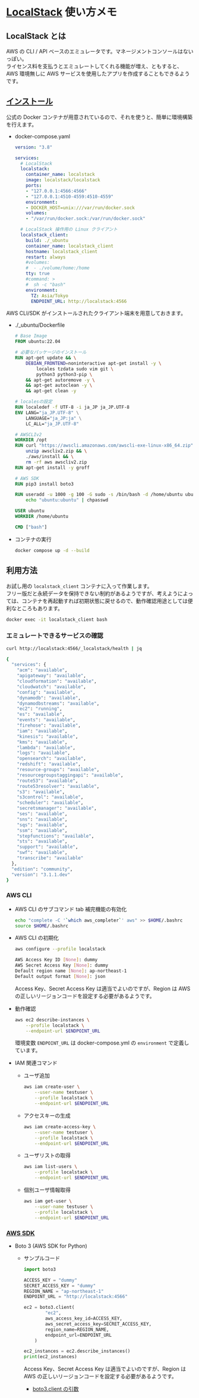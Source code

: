 [LocalStack](https://www.localstack.cloud/) 使い方メモ
===

## LocalStack とは

AWS の CLI / API ベースのエミュレータです。マネージメントコンソールはないっぽい。  
ライセンス料を支払うとエミュレートしてくれる機能が増え、ともすると、AWS 環境無しに AWS サービスを使用したアプリを作成することもできるようです。

## [インストール](https://docs.localstack.cloud/getting-started/installation/)

公式の Docker コンテナが用意されているので、それを使うと、簡単に環境構築を行えます。

* docker-compose.yaml

    ```yaml
    version: "3.8"

    services:
      # LocalStack
      localstack:
        container_name: localstack
        image: localstack/localstack
        ports:
        - "127.0.0.1:4566:4566"            
        - "127.0.0.1:4510-4559:4510-4559"
        environment:
        - DOCKER_HOST=unix:///var/run/docker.sock
        volumes:
        - "/var/run/docker.sock:/var/run/docker.sock"

      # LocalStack 操作用の Linux クライアント
      localstack_client:
        build: ./_ubuntu
        container_name: localstack_client
        hostname: localstack_client
        restart: always
        #volumes:
        #  - ./volume/home:/home
        tty: true
        #command: >
        #  sh -c "bash"
        environment:
          TZ: Asia/Tokyo
          ENDPOINT_URL: http://localstack:4566
    ```

AWS CLI/SDK がインストールされたクライアント端末を用意しておきます。

* ./_ubuntu/Dockerfile

    ```dockerfile
    # Base Image
    FROM ubuntu:22.04

    # 必要なパッケージのインストール
    RUN apt-get update && \
        DEBIAN_FRONTEND=noninteractive apt-get install -y \
            locales tzdata sudo vim git \
            python3 python3-pip \
        && apt-get autoremove -y \
        && apt-get autoclean -y \
        && apt-get clean -y

    # localesの設定
    RUN localedef -f UTF-8 -i ja_JP ja_JP.UTF-8
    ENV LANG="ja_JP.UTF-8" \
        LANGUAGE="ja_JP:ja" \
        LC_ALL="ja_JP.UTF-8"

    # AWSCLIv2
    WORKDIR /opt
    RUN curl "https://awscli.amazonaws.com/awscli-exe-linux-x86_64.zip" -o "awscliv2.zip" && \
        unzip awscliv2.zip && \
        ./aws/install && \
        rm -rf aws awscliv2.zip
    RUN apt-get install -y groff

    # AWS SDK
    RUN pip3 install boto3

    RUN useradd -u 1000 -g 100 -G sudo -s /bin/bash -d /home/ubuntu ubuntu && \
        echo "ubuntu:ubuntu" | chpasswd

    USER ubuntu
    WORKDIR /home/ubuntu

    CMD ["bash"]
    ```

* コンテナの実行

    ```bash
    docker compose up -d --build
    ```


## 利用方法

お試し用の `localstack_client` コンテナに入って作業します。  
フリー版だと永続データを保持できない制約があるようですが、考えようによっては、コンテナを再起動すれば初期状態に戻せるので、動作確認用途としては便利なところもあります。  

```bash
docker exec -it localstack_client bash
```

### エミュレートできるサービスの確認

```bash
curl http://localstack:4566/_localstack/health | jq

{
  "services": {
    "acm": "available",
    "apigateway": "available",
    "cloudformation": "available",
    "cloudwatch": "available",
    "config": "available",
    "dynamodb": "available",
    "dynamodbstreams": "available",
    "ec2": "running",
    "es": "available",
    "events": "available",
    "firehose": "available",
    "iam": "available",
    "kinesis": "available",
    "kms": "available",
    "lambda": "available",
    "logs": "available",
    "opensearch": "available",
    "redshift": "available",
    "resource-groups": "available",
    "resourcegroupstaggingapi": "available",
    "route53": "available",
    "route53resolver": "available",
    "s3": "available",
    "s3control": "available",
    "scheduler": "available",
    "secretsmanager": "available",
    "ses": "available",
    "sns": "available",
    "sqs": "available",
    "ssm": "available",
    "stepfunctions": "available",
    "sts": "available",
    "support": "available",
    "swf": "available",
    "transcribe": "available"
  },
  "edition": "community",
  "version": "3.1.1.dev"
}
```

### AWS CLI

* AWS CLI のサブコマンド tab 補完機能の有効化

    ```bash
    echo "complete -C '`which aws_completer`' aws" >> $HOME/.bashrc
    source $HOME/.bashrc
    ```

* AWS CLI の初期化

    ```bash
    aws configure --profile localstack

    AWS Access Key ID [None]: dummy
    AWS Secret Access Key [None]: dummy
    Default region name [None]: ap-northeast-1
    Default output format [None]: json
    ```

    Access Key、Secret Access Key は適当でよいのですが、Region は AWS の正しいリージョンコードを設定する必要があるようです。

* 動作確認

    ```bash
    aws ec2 describe-instances \
        --profile localstack \
        --endpoint-url $ENDPOINT_URL
    ```

    環境変数 `ENDPOINT_URL` は docker-compose.yml の `environment` で定義しています。


* IAM 関連コマンド

    * ユーザ追加

        ```bash
        aws iam create-user \
            --user-name testuser \
            --profile localstack \
            --endpoint-url $ENDPOINT_URL
        ```

    * アクセスキーの生成

        ```bash
        aws iam create-access-key \
            --user-name testuser \
            --profile localstack \
            --endpoint-url $ENDPOINT_URL
        ```

    * ユーザリストの取得

        ```bash
        aws iam list-users \
            --profile localstack \
            --endpoint-url $ENDPOINT_URL
        ```

    * 個別ユーザ情報取得

        ```bash
        aws iam get-user \
            --user-name testuser \
            --profile localstack \
            --endpoint-url $ENDPOINT_URL
        ```


### [AWS SDK](https://aws.amazon.com/jp/developer/tools/)

* Boto 3 (AWS SDK for Python)

    * サンプルコード

        ```python
        import boto3

        ACCESS_KEY = "dummy"
        SECRET_ACCESS_KEY = "dummy"
        REGION_NAME = "ap-northeast-1"
        ENDPOINT_URL = "http://localstack:4566"

        ec2 = boto3.client(
                "ec2",
                aws_access_key_id=ACCESS_KEY,
                aws_secret_access_key=SECRET_ACCESS_KEY,
                region_name=REGION_NAME,
                endpoint_url=ENDPOINT_URL
            )

        ec2_instances = ec2.describe_instances()
        print(ec2_instances)
        ```

        Access Key、Secret Access Key は適当でよいのですが、Region は AWS の正しいリージョンコードを設定する必要があるようです。
        
        * [boto3.client の引数](https://boto3.amazonaws.com/v1/documentation/api/latest/reference/core/session.html#boto3.session.Session.client)

